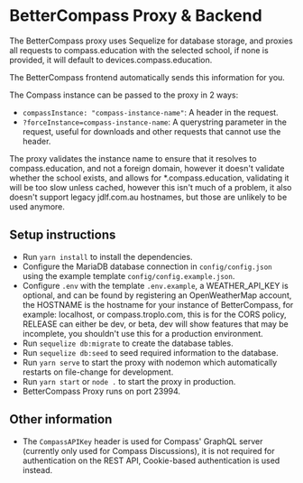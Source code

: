 # BetterCompass Proxy & Backend
The BetterCompass proxy uses Sequelize for database storage, and proxies all requests to compass.education with the selected school, if none is provided, it will default to devices.compass.education.

The BetterCompass frontend automatically sends this information for you.


The Compass instance can be passed to the proxy in 2 ways:
- `compassInstance: "compass-instance-name"`: A header in the request.
- `?forceInstance=compass-instance-name`: A querystring parameter in the request, useful for downloads and other requests that cannot use the header.

The proxy validates the instance name to ensure that it resolves to compass.education, and not a foreign domain, however it doesn't validate whether the school exists, and allows for *.compass.education, validating it will be too slow unless cached, however this isn't much of a problem, it also doesn't support legacy jdlf.com.au hostnames, but those are unlikely to be used anymore.

## Setup instructions
- Run `yarn install` to install the dependencies.
- Configure the MariaDB database connection in `config/config.json` using the example template `config/config.example.json`.
- Configure `.env` with the template `.env.example`, a WEATHER_API_KEY is optional, and can be found by registering an OpenWeatherMap account, the HOSTNAME is the hostname for your instance of BetterCompass, for example: localhost, or compass.troplo.com, this is for the CORS policy, RELEASE can either be dev, or beta, dev will show features that may be incomplete, you shouldn't use this for a production environment.
- Run `sequelize db:migrate` to create the database tables.
- Run `sequelize db:seed` to seed required information to the database.
- Run `yarn serve` to start the proxy with nodemon which automatically restarts on file-change for development.
- Run `yarn start` or `node .` to start the proxy in production.
- BetterCompass Proxy runs on port 23994.

## Other information
- The `CompassAPIKey` header is used for Compass' GraphQL server (currently only used for Compass Discussions), it is not required for authentication on the REST API, Cookie-based authentication is used instead.